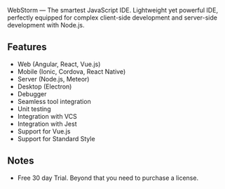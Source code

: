 WebStorm — The smartest JavaScript IDE. Lightweight yet powerful IDE,
perfectly equipped for complex client-side development and server-side development with Node.js.

## Features
- Web (Angular, React, Vue.js)
- Mobile (Ionic, Cordova, React Native)
- Server (Node.js, Meteor)
- Desktop (Electron)
- Debugger
- Seamless tool integration
- Unit testing
- Integration with VCS
- Integration with Jest
- Support for Vue.js
- Support for Standard Style

## Notes
- Free 30 day Trial. Beyond that you need to purchase a license.
